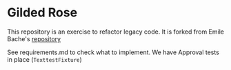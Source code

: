 # Gilded Rose

This repository is an exercise to refactor legacy code. It is forked from Emile Bache's [repository](https://github.com/emilybache/GildedRose-Refactoring-Kata)

See requirements.md to check what to implement. We have Approval tests in place (`TexttestFixture`)